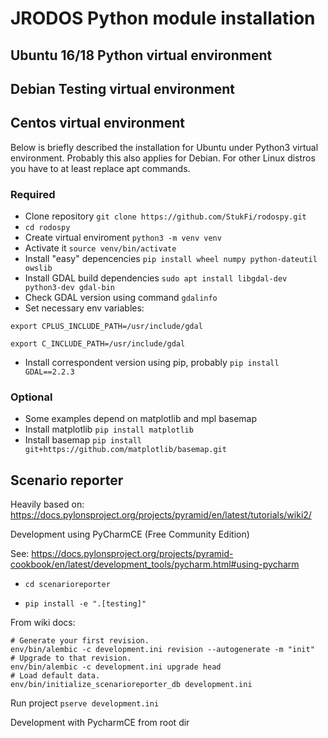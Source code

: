 
# JRODOS Python module installation

## Ubuntu 16/18 Python virtual environment
## Debian Testing virtual environment
## Centos virtual environment

Below is briefly described the installation for Ubuntu under Python3 virtual environment. Probably this also applies for Debian. For other Linux distros you have to at least replace apt commands.

### Required 

* Clone repository `git clone https://github.com/StukFi/rodospy.git`
* `cd rodospy`
* Create virtual enviroment `python3 -m venv venv`
* Activate it `source venv/bin/activate`
* Install "easy" depencencies `pip install wheel numpy python-dateutil owslib`
* Install GDAL build dependencies `sudo apt install libgdal-dev python3-dev gdal-bin`
* Check GDAL version using command `gdalinfo`
* Set necessary env variables:
```
export CPLUS_INCLUDE_PATH=/usr/include/gdal

export C_INCLUDE_PATH=/usr/include/gdal
```
* Install correspondent version using pip, probably `pip install GDAL==2.2.3`

### Optional

* Some examples depend on matplotlib and mpl basemap
* Install matplotlib  `pip install matplotlib`
* Install basemap `pip install git+https://github.com/matplotlib/basemap.git`


## Scenario reporter

Heavily based on: https://docs.pylonsproject.org/projects/pyramid/en/latest/tutorials/wiki2/

Development using PyCharmCE (Free Community Edition)

See: https://docs.pylonsproject.org/projects/pyramid-cookbook/en/latest/development_tools/pycharm.html#using-pycharm


* `cd scenarioreporter`

* `pip install -e ".[testing]"`

From wiki docs:

    # Generate your first revision.
    env/bin/alembic -c development.ini revision --autogenerate -m "init"
    # Upgrade to that revision.
    env/bin/alembic -c development.ini upgrade head
    # Load default data.
    env/bin/initialize_scenarioreporter_db development.ini


Run project `pserve development.ini`

Development with PycharmCE from root dir

